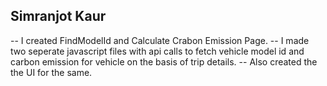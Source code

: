 ## Simranjot Kaur 

-- I created FindModelId and Calculate Crabon Emission Page.
-- I made two seperate javascript files with api calls to fetch vehicle model id and carbon emission for vehicle on the basis of trip details.
-- Also created the the UI for the same.